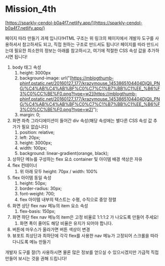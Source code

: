 # Mission_4th

[https://sparkly-cendol-b0a4f7.netlify.app/](https://sparkly-cendol-b0a4f7.netlify.app/)

페이지 따라 만들기 과제 입니다!HTML 구조는 위 링크의 페이지에서 개발자 도구를 사용하셔서 참고하셔도 되고, 직접 원하는 구조로 만드셔도 됩니다! 페이지를 따라 만드시는데 필요한 최소한의 정보는 아래를 참고하시고, 여기에 적절한 CSS 속성 값을 추가하시면 됩니다!

1. body 태그 속성
    1. height: 3000px
    2. background-image: url("[https://mblogthumb-phinf.pstatic.net/20160127_177/krazymouse_1453865104404DjQIi_PNG/%C4%AB%C4%AB%BF%C0%C7%C1%B7%BB%C1%EE_%B6%F3%C0%CC%BE%F0.png?type=w2](https://mblogthumb-phinf.pstatic.net/20160127_177/krazymouse_1453865104404DjQIi_PNG/%C4%AB%C4%AB%BF%C0%C7%C1%B7%BB%C1%EE_%B6%F3%C0%CC%BE%F0.png?type=w2)");
    3. margin: 0;
2. 화면 좌측 그라디에이션이 들어간 div 속성(해당 속성에는 별다른 CSS 속성 값 추가가 필요 없습니다)
    1. position: relative;
    2. left: 20px;
    3. height: 3000px;
    4. width: 100px;
    5. background: linear-gradient(orange, black);
3. 상하단 메뉴를 구성하는 flex 요소 container 및 아이템 배경 색상은 자유
4. flex 컨테이너
    1. 위 아래 모두 height: 70px / width: 100%
5. flex 아이템 동일 속성
    1. height: 50px;
    2. border-radius: 30px;
    3. font-weight: 700;
    4. flex 아이템 내부의 텍스트는 수평, 수직으로 중앙 정렬
6. 화면 상단 flex nav 메뉴의 item 요소 속성
    1. flex-basis: 150px;
7. 화면 하단 flex nav 메뉴의 item은 고정 비율로 1:1:1:2 가 나오도록 만들어 주세요!
    1. 화면 폭이 줄어도 해당 비율은 유지가 되어야 합니다.
8. 버튼에 마우스가 올라가면 버튼 색상이 변경
9. 뷰포트 최상단과 최하단에 각각 flex를 사용한 nav 메뉴가 고정되어 스크롤을 따라 다니도록 메뉴 만들기

개발자 도구를 잘(?) 사용하시면 물론 많은 정보를 얻으실 수 있으시겠지만 가급적 직접 만들어 보시는 것을 권해 드립니다!

